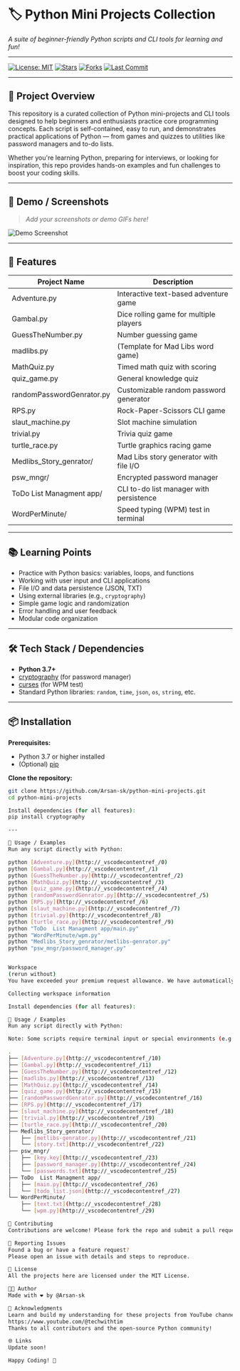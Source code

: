 # 🏷️ Python Mini Projects Collection
*A suite of beginner-friendly Python scripts and CLI tools for learning and fun!*

---

[![License: MIT](https://img.shields.io/badge/License-MIT-blue.svg)](LICENSE)
[![Stars](https://img.shields.io/github/stars/Arsan-sk/python-mini-projects?style=social)](https://github.com/Arsan-sk/python-mini-projects/stargazers)
[![Forks](https://img.shields.io/github/forks/Arsan-sk/python-mini-projects?style=social)](https://github.com/Arsan-sk/python-mini-projects/network/members)
[![Last Commit](https://img.shields.io/github/last-commit/Arsan-sk/python-mini-projects)](https://github.com/Arsan-sk/python-mini-projects/commits/main)

---

## 📖 Project Overview

This repository is a curated collection of Python mini-projects and CLI tools designed to help beginners and enthusiasts practice core programming concepts. Each script is self-contained, easy to run, and demonstrates practical applications of Python — from games and quizzes to utilities like password managers and to-do lists.

Whether you're learning Python, preparing for interviews, or looking for inspiration, this repo provides hands-on examples and fun challenges to boost your coding skills.

---

## 📸 Demo / Screenshots

> _Add your screenshots or demo GIFs here!_

![Demo Screenshot](https://via.placeholder.com/800x400?text=Project+Demo+Screenshot)

---

## 🚀 Features

| Project Name                | Description                                 |
|-----------------------------|---------------------------------------------|
| Adventure.py                | Interactive text-based adventure game       |
| Gambal.py                   | Dice rolling game for multiple players      |
| GuessTheNumber.py           | Number guessing game                        |
| madlibs.py                  | (Template for Mad Libs word game)           |
| MathQuiz.py                 | Timed math quiz with scoring                |
| quiz_game.py                | General knowledge quiz                      |
| randomPasswordGenrator.py   | Customizable random password generator      |
| RPS.py                      | Rock-Paper-Scissors CLI game                |
| slaut_machine.py            | Slot machine simulation                     |
| trivial.py                  | Trivia quiz game                            |
| turtle_race.py              | Turtle graphics racing game                 |
| Medlibs_Story_genrator/     | Mad Libs story generator with file I/O      |
| psw_mngr/                   | Encrypted password manager                  |
| ToDo  List Managment app/   | CLI to-do list manager with persistence     |
| WordPerMinute/              | Speed typing (WPM) test in terminal         |

---

## 📚 Learning Points

- Practice with Python basics: variables, loops, and functions
- Working with user input and CLI applications
- File I/O and data persistence (JSON, TXT)
- Using external libraries (e.g., `cryptography`)
- Simple game logic and randomization
- Error handling and user feedback
- Modular code organization

---

## 🛠️ Tech Stack / Dependencies

- **Python 3.7+**
- [cryptography](https://pypi.org/project/cryptography/) (for password manager)
- [curses](https://docs.python.org/3/library/curses.html) (for WPM test)
- Standard Python libraries: `random`, `time`, `json`, `os`, `string`, etc.

---

## 📦 Installation

**Prerequisites:**
- Python 3.7 or higher installed
- (Optional) [pip](https://pip.pypa.io/en/stable/)

**Clone the repository:**
```sh
git clone https://github.com/Arsan-sk/python-mini-projects.git
cd python-mini-projects

Install dependencies (for all features):
pip install cryptography

---

🧪 Usage / Examples
Run any script directly with Python:

python [Adventure.py](http://_vscodecontentref_/0)
python [Gambal.py](http://_vscodecontentref_/1)
python [GuessTheNumber.py](http://_vscodecontentref_/2)
python [MathQuiz.py](http://_vscodecontentref_/3)
python [quiz_game.py](http://_vscodecontentref_/4)
python [randomPasswordGenrator.py](http://_vscodecontentref_/5)
python [RPS.py](http://_vscodecontentref_/6)
python [slaut_machine.py](http://_vscodecontentref_/7)
python [trivial.py](http://_vscodecontentref_/8)
python [turtle_race.py](http://_vscodecontentref_/9)
python "ToDo  List Managment app/main.py"
python "WordPerMinute/wpm.py"
python "Medlibs_Story_genrator/metlibs-genrator.py"
python "psw_mngr/password_manager.py"


Workspace
(rerun without)
You have exceeded your premium request allowance. We have automatically switched you to GPT-4.1 which is included with your plan. Enable additional paid premium requests to continue using premium models.

Collecting workspace information

Install dependencies (for all features):

🧪 Usage / Examples
Run any script directly with Python:

Note: Some scripts require terminal input or special environments (e.g., curses for WPM test).

.
├── [Adventure.py](http://_vscodecontentref_/10)
├── [Gambal.py](http://_vscodecontentref_/11)
├── [GuessTheNumber.py](http://_vscodecontentref_/12)
├── [madlibs.py](http://_vscodecontentref_/13)
├── [MathQuiz.py](http://_vscodecontentref_/14)
├── [quiz_game.py](http://_vscodecontentref_/15)
├── [randomPasswordGenrator.py](http://_vscodecontentref_/16)
├── [RPS.py](http://_vscodecontentref_/17)
├── [slaut_machine.py](http://_vscodecontentref_/18)
├── [trivial.py](http://_vscodecontentref_/19)
├── [turtle_race.py](http://_vscodecontentref_/20)
├── Medlibs_Story_genrator/
│   ├── [metlibs-genrator.py](http://_vscodecontentref_/21)
│   └── [story.txt](http://_vscodecontentref_/22)
├── psw_mngr/
│   ├── [key.key](http://_vscodecontentref_/23)
│   ├── [password_manager.py](http://_vscodecontentref_/24)
│   └── [passwords.txt](http://_vscodecontentref_/25)
├── ToDo  List Managment app/
│   ├── [main.py](http://_vscodecontentref_/26)
│   └── [todo_list.json](http://_vscodecontentref_/27)
└── WordPerMinute/
    ├── [text.txt](http://_vscodecontentref_/28)
    └── [wpm.py](http://_vscodecontentref_/29)

🤝 Contributing
Contributions are welcome! Please fork the repo and submit a pull request. For major changes, open an issue first to discuss what you would like to change.

🐛 Reporting Issues
Found a bug or have a feature request?
Please open an issue with details and steps to reproduce.

📄 License
All the projects here are licensed under the MIT License.

🧑‍💻 Author
Made with ❤️ by @Arsan-sk

🫡 Acknowledgments
Learn and build my understanding for these projects from YouTube channel Name Tech With Tim here is a link for you :
https://www.youtube.com/@techwithtim
Thanks to all contributors and the open-source Python community!

🌐 Links
Update soon!

Happy Coding! 🚀

